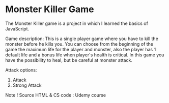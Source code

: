 # Monster Killer Game

  The Monster Killer game is a project in which I learned the basics of JavaScript. 
  
Game description:
 This is a single player game where you have to kill the monster before he kills you. You can choose from the beginning of the game the maximum life for the player and monster, also the player has 1 default life and a bonus life when player's health is critical. 
  In this game you have the possibility to heal, but be careful at monster attack.
 
  Attack options:
 1. Attack 
 2. Strong Attack 
 
Note ! 
  Source HTML & CS code : Udemy course 
 
